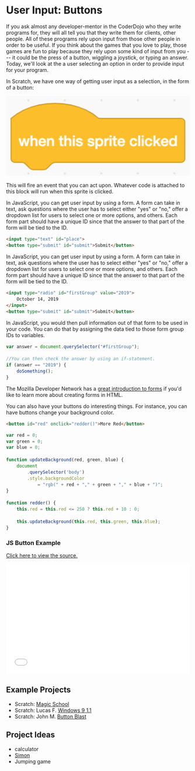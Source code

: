 # User Input: Buttons

If you ask almost any developer-mentor in the CoderDojo who they write programs for, they will all tell you that they write them for clients, other people. All of these programs rely upon input from those other people in order to be useful. If you think about the games that you love to play, those games are fun to play because they rely upon some kind of input from you --- it could be the press of a button, wiggling a joystick, or typing an answer. Today, we'll look at the a user selecting an option in order to provide input for your program.

In Scratch, we have one way of getting user input as a selection, in the form of a button:

<img src="images/input-button/hat-whenThisSpriteIsClicked.png" width="640px" alt="A Scratch 'when this sprite is clicked' hat block" />

This will fire an event that you can act upon. Whatever code is attached to this block will run when this sprite is clicked.

In JavaScript, you can get user input by using a form. A form can take in text, ask questions where the user has to select either \"yes\" or \"no,\" offer a dropdown list for users to select one or more options, and others. Each form part should have a unique ID since that the answer to that part of the form will be tied to the ID.

```html
<input type="text" id="place">
<button type="submit" id="submit">Submit</button>
```

In JavaScript, you can get user input by using a form. A form can take in text, ask questions where the user has to select either "yes" or "no," offer a dropdown list for users to select one or more options, and others. Each form part should have a unique ID since that the answer to that part of the form will be tied to the ID.

```html
<input type="radio" id="firstGroup" value="2019">
    October 14, 2019
</input>
<button type="submit" id="submit">Submit</button>
```

In JavaScript, you would then pull information out of that form to be used in your code. You can do that by assigning the data tied to those form group IDs to variables.

```javascript
var answer = document.querySelector("#firstGroup");

//You can then check the answer by using an if-statement.
if (answer == "2019") {
    doSomething();
}
```

The Mozilla Developer Network has a [great introduction to forms](https://developer.mozilla.org/en-US/docs/Learn/HTML/Forms) if you\'d like to learn more about creating forms in HTML.

You can also have your buttons do interesting things. For instance, you can have buttons change your background color.

```html
<button id="red" onclick="redder()">More Red</button>
```

```javascript
var red = 0;
var green = 0;
var blue = 0;

function updateBackground(red, green, blue) {
    document
        .querySelector('body')
        .style.backgroundColor
            = "rgb(" + red + "," + green + "," + blue + ")";
}

function redder() {
    this.red = this.red <= 250 ? this.red + 10 : 0;

    this.updateBackground(this.red, this.green, this.blue);
}
```

### JS Button Example

[Click here to view the source.](examples/input-button.html)


<iframe width="100%" height="300" src="examples/input-button.html" allowfullscreen="allowfullscreen" allowpaymentrequest frameborder="0"></iframe>

## Example Projects

- Scratch: [Magic School](https://scratch.mit.edu/projects/120685711/)
- Scratch: Lucas F. [Windows 9 1.1](https://scratch.mit.edu/projects/250679362/)
- Scratch: John M. [Button Blast](https://scratch.mit.edu/projects/252270787/)

## Project Ideas

- calculator
- [Simon](https://en.wikipedia.org/wiki/Simon_(game))
- Jumping game